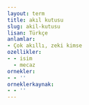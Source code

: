 ```yaml
---
layout: term
title: akıl kutusu
slug: akil-kutusu
lisan: Türkçe
anlamlar:
- Çok akıllı, zeki kimse
ozellikler:
- - isim
  - mecaz
ornekler:
- - ''
orneklerkaynak:
- - ''
---
```

